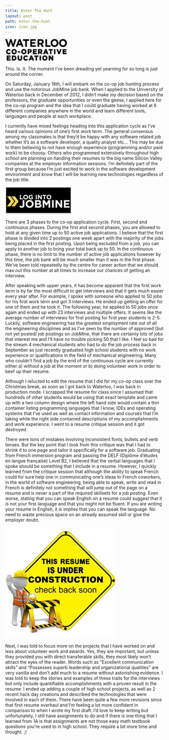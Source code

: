 ```yaml
---
title: Enter The Hunt
layout: post
path: enter-the-hunt
icon: icon.jpg
---
```


![Waterloo coop](/assets/img/posts/enter-the-hunt/waterloo-coop.jpg)

This. Is. It.  The moment I’ve been dreading yet yearning for so long is just around the corner.

On Saturday, January 18th, I will embark on the co-op job hunting process and use the notorious JobMine job bank. When I applied to the University of Waterloo back in December of 2012, I didn’t make my decision based on the professors, the graduate opportunities or even the geese, I applied here for the co-op program and the idea that I could graduate having worked at 6 different companies anywhere in the world and learn different tools, languages and people at each workplace.

I currently have mixed feelings heading into this application cycle as I’ve heard various opinions of one’s first work term. The general consensus among my classmates is that they’d be happy with any software related job whether it’s as a software developer, a quality analyst etc… This may be due to them believing to not have enough experience (programming and/or paid work) to be choosy. Others who programmed extensively throughout high school are planning on handing their resumes to the big name Silicon Valley companies at the employer information sessions. I’m definitely part of the first group because I’m just excited to work in the software development environment and know that I will be learning new technologies regardless of the job title.

![Login to Jobmine](/assets/img/posts/enter-the-hunt/login-jobmine.jpg)
 
There are 3 phases to the co-op application cycle. First, second and continuous phases. During the first and second phases, you are allowed to hold at any given time up to 50 active job applications. I believe that the first phase is divided into 2 postings one week apart with the majority of the jobs being placed in the first posting. Upon being excluded from a job, you can apply to another job to bring your total back up to 50. In the continuous phase, there is no limit to the number of active job applications however by this time, the job bank will be much smaller than it was in the first phase. We’ve been told repeatedly by the centre for career action that we should max out this number at all times to increase our chances of getting an interview.

After speaking with upper years, it has become apparent that the first work term is by far the most difficult to get interviews and that it gets much easier every year after. For example, I spoke with someone who applied to 50 jobs for his first work term and got 3 interviews. He ended up getting an offer for one of them and he took it. The following year, he applied to 50 jobs once again and ended up with 23 interviews and multiple offers. It seems like the average number of interviews for first posting for first year students is 2-5. Luckily, software engineering has the greatest employment rate out of all the engineering disciplines and as I’ve seen by the number of approved (but not yet posted) job postings on JobMine, that there are certainly lots of jobs that interest me and I’ll have no trouble picking 50 that I like. I feel so bad for the stream 4 mechanical students who had to do the job process back in September as just recently graduated high school students with no work experience or qualifications in the field of mechanical engineering. Many who couldn’t find a job by the end of the continuous cycle are currently either a) without a job at the moment or b) doing volunteer work in order to beef up their resume.
 
Although I relucted to edit the resume that I did for my co-op class over the Christmas break, as soon as I got back to Waterloo, I was back in production mode. I scrapped the resume for class since I assumed that hundreds of other students would be using that exact template and came up with a two column design where the left hand side would contain a thin container listing programming languages that I know, IDEs and operating systems that I’ve used as well as contact information and courses that I’m taking while the right side contained descriptions of my accomplishments and work experience. I went to a resume critique session and it got destroyed.

There were tons of mistakes involving inconsistent fonts, bullets and verb tenses. But the key point that I took from this critique was that I had to shrink it to one page and tailor it specifically for a software job. Graduating from French immersion program and passing the DELF (Diplôme d’études en langue française) Level B2, I believed that the verbal languages that I spoke should be something that I include in a resume. However, I quickly learned from the critique session that although the ability to speak French could for sure help one in communicating one’s ideas to French coworkers, in the world of software engineering, being able to speak, write and read in French is definitely not something that will jump out of the page on a resume and is never a part of the required skillsets for a job posting. Even worse, stating that you can speak English on a resume could suggest that it is not your first language and that you might not be fluent. If you are writing your resume in English, it is implies that you can speak the language. No need to waste precious space on an already assumed skill or give the employer doubt.

![Resume under Construction](/assets/img/posts/enter-the-hunt/resume-construction.jpg) 

Next, I was told to focus more on the projects that I have worked on and less about volunteer work and awards. Yes, they are important, but unless they provided you with direct transferable skills, they most likely won’t attract the eyes of the reader. Words such as “Excellent communication skills” and “Possesses superb leadership and organizational qualities” are very vanilla and don’t add much to a resume without astonishing evidence. I was told to keep the stories and examples of these traits for the interviews but only include quantifiable accomplishments with a proven result in the resume. I ended up adding a couple of high school projects, as well as 2 recent hack day creations and described the technologies that were involved in each of them.
There have been quite a few more revisions since that first resume overhaul and I’m feeling a lot more confident in comparison to when I wrote my first draft. I’d love to keep writing but unfortunately, I still have assignments to do and if there is one thing that I learned from 1A is that assignments are not those easy math textbook questions you’re used to in high school. They require a bit more time and thought. ;)
